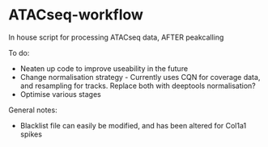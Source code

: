 # ATACseq-workflow

In house script for processing ATACseq data, AFTER peakcalling

To do:
* Neaten up code to improve useability in the future
* Change normalisation strategy - Currently uses CQN for coverage data, and resampling for tracks. Replace both with deeptools normalisation?
* Optimise various stages

General notes:
* Blacklist file can easily be modified, and has been altered for Col1a1 spikes

